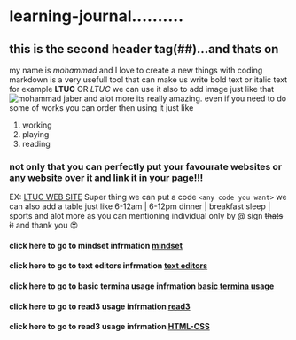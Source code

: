 # learning-journal..........
## this is the second header tag(##)...and thats on
my name is *mohammad* and I love to create a new things with coding 
markdown is a very usefull tool that can make us write bold text or italic text for example **LTUC** OR *LTUC*
we can use it also to add image just like that
![mohammad jaber](https://thumbs.dreamstime.com/z/3d-small-people-superstar-21298123.jpg)
and alot more its really amazing.
even if you need to do some of works you can order then using it just like
1. working
1. playing
1. reading
### not only that you can perfectly put your favourate websites or any website over it and link it in your page!!!
EX:
[LTUC WEB SITE](http://www.ltuc.com/)
Super thing we can put a code `<any code you want>`
we can also add a table just like
6-12am | 6-12pm
dinner | breakfast
sleep  | sports
and alot more as you can mentioning individual only by @ sign
~~thats it~~
and thank you
:heart_eyes:
#### click here to go to mindset infrmation [mindset](https://Slasherme.github.io/learning-journal/lab01b) 
#### click here to go to text editors infrmation [text editors](https://Slasherme.github.io/learning-journal/Text-editors)
#### click here to go to basic termina usage infrmation [basic termina usage](https://Slasherme.github.io/learning-journal/basic%20terminal%20usage)
#### click here to go to read3 usage infrmation [read3](https://Slasherme.github.io/learning-journal/read3)
#### click here to go to read3 usage infrmation [HTML-CSS](https://Slasherme.github.io/learning-journal/Html-css)
